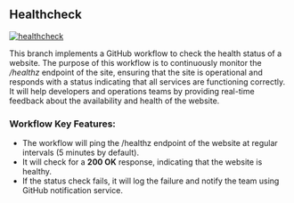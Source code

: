 ## Healthcheck

[![healthcheck](https://github.com/streamdp/healthcheck/actions/workflows/healthcheck.yml/badge.svg?branch=main)](https://github.com/streamdp/healthcheck/actions/workflows/healthcheck.yml)

This branch implements a GitHub workflow to check the health status of a website. The purpose of this workflow is to 
continuously monitor the */healthz* endpoint of the site, ensuring that the site is operational and responds with a
status indicating that all services are functioning correctly. It will help developers and operations teams by 
providing real-time feedback about the availability and health of the website.

### Workflow Key Features:
* The workflow will ping the /healthz endpoint of the website at regular intervals (5 minutes by default).
* It will check for a **200 OK** response, indicating that the website is healthy.
* If the status check fails, it will log the failure and notify the team using GitHub notification service.
